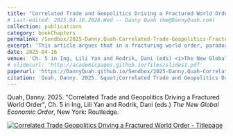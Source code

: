 ```yaml
---
title: "Correlated Trade and Geopolitics Driving a Fractured World Order"
# Last-edited: 2025.04.16.2028.Wed -- Danny Quah (me@DannyQuah.com)
collection: publications
category: bookChapters
permalink: /Sendbox/2025-Danny.Quah-Correlated-Trade-Geopolitics-Fractured-Order-NEO.pdf
excerpt: 'This article argues that in a fracturing world order, paradoxically, geopolitics and trade align.  It is, thus, a fallacy that geopolitics and economics provide a balance through working in opposition in a fragmenting global economy.'
date: 2025-04-16
venue: 'Ch. 5 in Ing, Lili Yan and Rodrik, Dani (eds) <i>The New Global Economic Order</i>'
# slidesurl: 'http://academicpages.github.io/files/slides1.pdf'
paperurl: 'https://DannyQuah.github.io/Sendbox/2025-Danny.Quah-Correlated-Trade-Geopolitics-Fractured-Order-NEO.pdf'
citation: 'Quah, Danny. 2025. &quot;Correlated Trade and Geopolitics Driving a Fractured World Order.&quot; in Ing, Lili Yan and Rodrik, Dani (eds.) <i>The New Global Economic Order</i>.'
---
```

Quah, Danny. 2025. "Correlated Trade and Geopolitics Driving a Fractured World Order", Ch. 5 in Ing, Lili Yan and Rodrik, Dani (eds.) *The New Global Economic Order*, New York: Routledge.  

[<img src="https://DannyQuah.github.io/Storage/2025-Danny.Quah-Correlated-Trade-Geopolitics-Fractured-Order-titlepage.png" alt = "Correlated Trade Geopolitics Driving a Fractured World Order - Titlepage"/>](https://DannyQuah.github.io/Sendbox/2025-Danny.Quah-Correlated-Trade-Geopolitics-Fractured-Order-NEO.pdf)

<!---
   Invisible section // Quah-D-2025-Correlated-Trade-Geopolitics-Fractured-Order-NEO.md
-->
